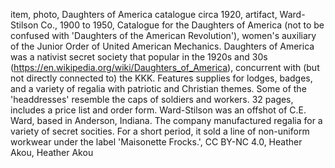 item, photo, Daughters of America catalogue circa 1920, artifact, Ward-Stilson Co., 1900 to 1950, Catalogue for the Daughters of America (not to be confused with 'Daughters of the American Revolution'), women's auxiliary of the Junior Order of United American Mechanics.  Daughters of America was a nativist secret society that popular in the 1920s and 30s (https://en.wikipedia.org/wiki/Daughters_of_America), concurrent with (but not directly connected to) the KKK.  Features supplies for lodges, badges, and a variety of regalia with patriotic and Christian themes.  Some of the 'headdresses' resemble the caps of soldiers and workers.  32 pages, includes a price list and order form.  Ward-Stilson was an offshot of C.E. Ward, based in Anderson, Indiana.  The company manufactured regalia for a variety of secret socities.  For a short period, it sold a line of non-uniform workwear under the label 'Maisonette Frocks.', CC BY-NC 4.0, Heather Akou, Heather Akou
